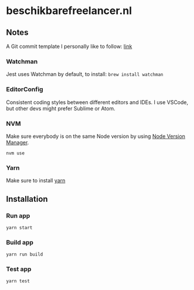 # beschikbarefreelancer.nl

## Notes
A Git commit template I personally like to follow: [link](https://gist.github.com/adeekshith/cd4c95a064977cdc6c50)
### Watchman
Jest uses Watchman by default, to install: `brew install watchman`
### EditorConfig
Consistent coding styles between different editors and IDEs. I use VSCode, but other devs might prefer Sublime or Atom.
### NVM
Make sure everybody is on the same Node version by using [Node Version Manager](https://github.com/creationix/nvm).
```
nvm use
```
### Yarn
Make sure to install [yarn](https://github.com/yarnpkg/yarn)

## Installation
### Run app
```
yarn start
```
### Build app
```
yarn run build
```
### Test app
```
yarn test
```
